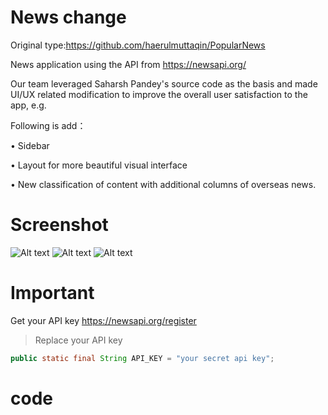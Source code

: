 # News change
Original type:https://github.com/haerulmuttaqin/PopularNews

News application using the API from https://newsapi.org/

Our team leveraged Saharsh Pandey's source code as the basis and made UI/UX related modification to improve the overall user satisfaction to the app, e.g.

Following is add：

• Sidebar

• Layout for more beautiful visual interface

• New classification of content with additional columns of overseas news.



# Screenshot
![Alt text](https://i.imgur.com/M0BFuoL.png "News API(photo 1)")
![Alt text](https://i.imgur.com/nVazuRG.png "News API(photo 2)")
![Alt text](https://i.imgur.com/JPADnPl.png "News API(photo 3)")

# Important

Get your API key
https://newsapi.org/register

>Replace your API key
```java
public static final String API_KEY = "your secret api key";
```
# code
